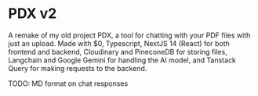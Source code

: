 # PDX v2

A remake of my old project PDX, a tool for chatting with your PDF files with just an upload.
Made with $0, Typescript, NextJS 14 (React) for both frontend and backend, Cloudinary and PineconeDB for storing files, Langchain and Google Gemini for handling the AI model, and Tanstack Query for making requests to the backend.

TODO:
MD format on chat responses
